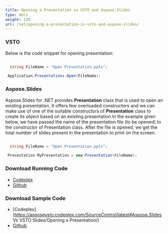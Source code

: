 ```yaml
---
title: Opening a Presentation in VSTO and Aspose.Slides
type: docs
weight: 120
url: /net/opening-a-presentation-in-vsto-and-aspose-slides/
---
```


### **VSTO**
Below is the code snippet for opening presentation:

``` csharp

  string FileName = "Open Presentation.pptx";

 Application.Presentations.Open(FileName);


``` 
### **Aspose.Slides**
Aspose.Slides for .NET provides **Presentation** class that is used to open an existing presentation. It offers few overloaded constructors and we can make use of one of the suitable constructors of **Presentation** class to create its object based on an existing presentation.In the example given below, we have passed the name of the presentation file (to be opened) to the constructor of Presentation class. After the file is opened, we get the total number of slides present in the presentation to print on the screen.

``` csharp

  string FileName = "Open Presentation.pptx";

 Presentation MyPresentation = new Presentation(FileName);

``` 
### **Download Running Code**
- [Codeplex](https://asposevsto.codeplex.com/releases/view/616670)
- [Github](https://github.com/aspose-slides/Aspose.Slides-for-.NET/releases/tag/AsposeSlidesVsVSTOv1.1)
### **Download Sample Code**
- [Codeplex](https://asposevsto.codeplex.com/SourceControl/latest#Aspose.Slides Vs VSTO Slides/Opening a Presentation/)
- [Github](https://github.com/aspose-slides/Aspose.Slides-for-.NET/tree/master/Plugins/Aspose.Slides%20Vs%20VSTO%20Presentations/Code%20Comparison%20of%20Common%20Features/Opening%20a%20Presentation)
